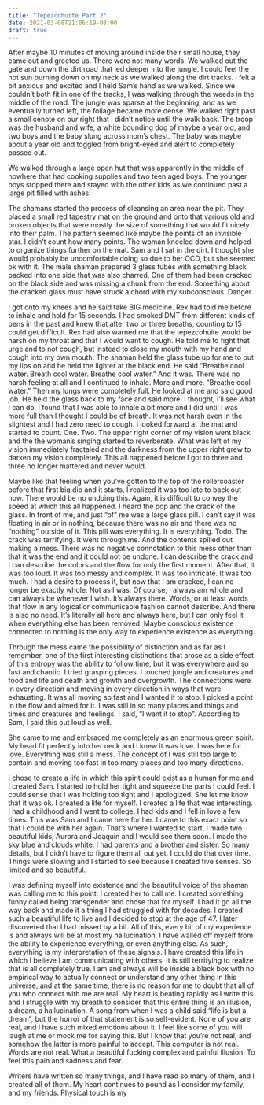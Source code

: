 ```yaml
---
title: "Tepezcohuite Part 2"
date: 2021-03-08T21:06:19-08:00
draft: true
---
```


After maybe 10 minutes of moving around inside their small house, they came out and greeted us. There were not many words. We walked out the gate and down the dirt road that led deeper into the jungle. I could feel the hot sun burning down on my neck as we walked along the dirt tracks. I felt a bit anxious and excited and I held Sam’s hand as we walked. Since we couldn’t both fit in one of the tracks, I was walking through the weeds in the middle of the road. The jungle was sparse at the beginning, and as we eventually turned left, the foliage became more dense. We walked right past a small cenote on our right that I didn’t notice until the walk back. The troop was the husband and wife, a white bounding dog of maybe a year old, and two boys and the baby slung across mom’s chest. The baby was maybe about a year old and toggled from bright-eyed and alert to completely passed out.

We walked through a large open hut that was apparently in the middle of nowhere that had cooking supplies and two teen aged boys. The younger boys stopped there and stayed with the other kids as we continued past a large pit filled with ashes.

The shamans started the process of cleansing an area near the pit. They placed a small red tapestry mat on the ground and onto that various old and broken objects that were mostly the size of something that would fit nicely into their palm. The pattern seemed like maybe the points of an invisible star. I didn’t count how many points. The woman kneeled down and helped to organize things further on the mat. Sam and I sat in the dirt. I thought she would probably be uncomfortable doing so due to her OCD, but she seemed ok with it. The male shaman prepared 3 glass tubes with something black packed into one side that was also charred. One of them had been cracked on the black side and was missing a chunk from the end. Something about the cracked glass must have struck a chord with my subconscious. Danger.

I got onto my knees and he said take BIG medicine. Rex had told me before to inhale and hold for 15 seconds. I had smoked DMT from different kinds of pens in the past and knew that after two or three breaths, counting to 15 could get difficult. Rex had also warned me that the tepezcohuite would be harsh on my throat and that I would want to cough. He told me to fight that urge and to not cough, but instead to close my mouth with my hand and cough into my own mouth. The shaman held the glass tube up for me to put my lips on and he held the lighter at the black end. He said “Breathe cool water. Breath cool water. Breathe cool water.” And it was. There was no harsh feeling at all and I continued to inhale. More and more. “Breathe cool water.” Then my lungs were completely full. He looked at me and said good job. He held the glass back to my face and said more. I thought, I’ll see what I can do. I found that I was able to inhale a bit more and I did until I was more full than I thought I could be of breath. It was not harsh even in the slightest and I had zero need to cough. I looked forward at the mat and started to count. One. Two. The upper right corner of my vision went black and the the woman’s singing started to reverberate. What was left of my vision immediately fractaled and the darkness from the upper right grew to darken my vision completely. This all happened before I got to three and three no longer mattered and never would.

Maybe like that feeling when you’ve gotten to the top of the rollercoaster before that first big dip and it starts, I realized it was too late to back out now. There would be no undoing this. Again, it is difficult to convey the speed at which this all happened. I heard the pop and the crack of the glass. In front of me, and just “of” me was a large glass pill. I can’t say it was floating in air or in nothing, because there was no air and there was no “nothing” outside of it. This pill was everything. It is everything. Todo. The crack was terrifying. It went through me. And the contents spilled out making a mess. There was no negative connotation to this mess other than that it was the end and it could not be undone. I can describe the crack and I can describe the colors and the flow for only the first moment. After that, it was too loud. It was too messy and complex. It was too intricate. It was too much. I had a desire to process it, but now that I am cracked, I can no longer be exactly whole. Not as I was. Of course, I always am whole and can always be whenever I wish. It’s always there. Words, or at least words that flow in any logical or communicable fashion cannot describe. And there is also no need. It’s literally all here and always here, but I can only feel it when everything else has been removed. Maybe conscious existence connected to nothing is the only way to experience existence as everything.

Through the mess came the possibility of distinction and as far as I remember, one of the first interesting distinctions that arose as a side effect of this entropy was the ability to follow time, but it was everywhere and so fast and chaotic. I tried grasping pieces. I touched jungle and creatures and food and life and death and growth and overgrowth. The connections were in every direction and moving in every direction in ways that were exhausting. It was all moving so fast and I wanted it to stop. I picked a point in the flow and aimed for it. I was still in so many places and things and times and creatures and feelings. I said, “I want it to stop”. According to Sam, I said this out loud as well.

She came to me and embraced me completely as an enormous green spirit. My head fit perfectly into her neck and I knew it was love. I was here for love. Everything was still a mess. The concept of I was still too large to contain and moving too fast in too many places and too many directions.

I chose to create a life in which this spirit could exist as a human for me and I created Sam. I started to hold her tight and squeeze the parts I could feel. I could sense that I was holding too tight and I apologized. She let me know that it was ok. I created a life for myself. I created a life that was interesting. I had a childhood and I went to college. I had kids and I fell in love a few times. This was Sam and I came here for her. I came to this exact point so that I could be with her again. That’s where I wanted to start. I made two beautiful kids, Aurora and Joaquin and I would see them soon. I made the sky blue and clouds white. I had parents and a brother and sister. So many details, but I didn’t have to figure them all out yet. I could do that over time. Things were slowing and I started to see because I created five senses. So limited and so beautiful.

I was defining myself into existence and the beautiful voice of the shaman was calling me to this point. I created her to call me. I created something funny called being transgender and chose that for myself. I had it go all the way back and made it a thing I had struggled with for decades. I created such a beautiful life to live and I decided to stop at the age of 47. I later discovered that I had missed by a bit. All of this, every bit of my experience is and always will be at most my hallucination. I have walled off myself from the ability to experience everything, or even anything else. As such, everything is my interpretation of these signals. I have created this life in which I believe I am communicating with others. It is still terrifying to realize that is all completely true. I am and always will be inside a black box with no empirical way to actually connect or understand any other thing in this universe, and at the same time, there is no reason for me to doubt that all of you who connect with me are real. My heart is beating rapidly as I write this and I struggle with my breath to consider that this entire thing is an illusion, a dream, a hallucination. A song from when I was a child said “life is but a dream”, but the horror of that statement is so self-evident. None of you are real, and I have such mixed emotions about it. I feel like some of you will laugh at me or mock me for saying this. But I know that you’re not real, and somehow the latter is more painful to accept. This computer is not real. Words are not real. What a beautiful fucking complex and painful illusion. To feel this pain and sadness and fear.

Writers have written so many things, and I have read so many of them, and I created all of them. My heart continues to pound as I consider my family, and my friends. Physical touch is my

